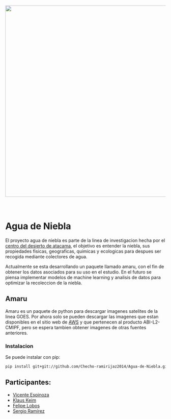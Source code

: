 <h1 align="center">
<img src="https://cda.uc.cl/wp-content/uploads/2023/12/marca-CDA-bco.png" width="600">
</h1><br>

# Agua de Niebla

El proyecto agua de niebla es parte de la linea de investigacion hecha por el [centro del desierto de atacama](https://cda.uc.cl/), el objetivo es entender la niebla, sus propiedades fisicas, geograficas, quimicas y ecologicas para despues ser recogida mediante colectores de agua.

Actualmente se esta desarrollando un paquete llamado amaru, con el fin de obtener los datos asociados para su uso en el estudio. En el futuro se piensa implementar modelos de machine learning y analisis de datos para optimizar la recoleccion de la niebla.

## Amaru

Amaru es un paquete de python para descargar imagenes satelites de la linea GOES. Por ahora solo se pueden descargar las imagenes que estan disponibles en el sitio web de [AWS](https://noaa-goes16.s3.amazonaws.com/index.html) y que pertenecen al producto ABI-L2-CMIPF, pero se espera tambien obtener imagenes de otras fuentes anteriores.

### Instalacion

Se puede instalar con pip:

```bash
pip install git+git://github.com/Checho-ramirijaz2014/Agua-de-Niebla.git
```



## Participantes:

* [Vicente Espinoza](linkedin.com/in/vicente-espinoza-632066234)
* [Klaus Keim](linkedin.com/in/klaus-keim-vera-524577234)
* [Felipe Lobos](linkedin.com/in/flobosr)
* [Sergio Ramírez](linkedin.com/in/sergio-ramírez-rodríguez-05443a299)


